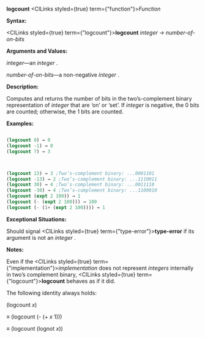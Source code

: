 **logcount** <ClLinks styled={true} term={"function"}><i>Function</i></ClLinks> 



**Syntax:** 



<ClLinks styled={true} term={"logcount"}><b>logcount</b></ClLinks> *integer → number-of-on-bits* 



**Arguments and Values:** 



*integer*—an *integer* . 



*number-of-on-bits*—a non-negative *integer* . 



**Description:** 



Computes and returns the number of bits in the two’s-complement binary representation of *integer* that are ‘on’ or ‘set’. If *integer* is negative, the 0 bits are counted; otherwise, the 1 bits are counted. 



**Examples:**
```lisp

(logcount 0) → 0 
(logcount -1) → 0 
(logcount 7) → 3 



(logcount 13) → 3 ;Two’s-complement binary: ...0001101 
(logcount -13) → 2 ;Two’s-complement binary: ...1110011 
(logcount 30) → 4 ;Two’s-complement binary: ...0011110 
(logcount -30) → 4 ;Two’s-complement binary: ...1100010 
(logcount (expt 2 100)) → 1 
(logcount (- (expt 2 100))) → 100 
(logcount (- (1+ (expt 2 100)))) → 1 

```
**Exceptional Situations:** 



Should signal <ClLinks styled={true} term={"type-error"}><b>type-error</b></ClLinks> if its argument is not an *integer* . 



**Notes:** 



Even if the <ClLinks styled={true} term={"implementation"}><i>implementation</i></ClLinks> does not represent *integers* internally in two’s complement binary, <ClLinks styled={true} term={"logcount"}><b>logcount</b></ClLinks> behaves as if it did. 



The following identity always holds: 



(logcount *x*) 



*≡* (logcount (- (+ *x* 1))) 



*≡* (logcount (lognot *x*)) 



